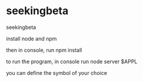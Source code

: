 # seekingbeta
seekingbeta

install node and npm

then in console, run
npm install

to run the program, in console run
node server $APPL

you can define the symbol of your choice
